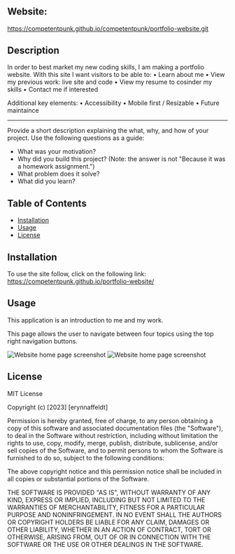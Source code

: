# <portfolio-website>
## Website:
https://competentpunk.github.io/competentpunk/portfolio-website.git

## Description

In order to best market my new coding skills, I am making a portfolio website.
With this site I want visitors to be able to:
    • Learn about me
    • View my previous work: live site and code
    • View my resume to cosinder my skills
    • Contact me if interested

Additional key elements:
    • Accessibility
    • Mobile first / Resizable
    • Future maintaince

---

Provide a short description explaining the what, why, and how of your project. Use the following questions as a guide:

- What was your motivation?
- Why did you build this project? (Note: the answer is not "Because it was a homework assignment.")
- What problem does it solve?
- What did you learn?


## Table of Contents 

- [Installation](#installation)
- [Usage](#usage)
- [License](#license)

## Installation

To use the site follow, click on the following link: 
https://competentpunk.github.io/portfolio-website/

## Usage

This application is an introduction to me and my work.

This page allows the user to navigate between four topics using the top right navigation buttons.



![Website home page screenshot](file/chain/goes/here.CHANGE)
![Website home page screenshot](file/chain/goes/here.CHANGE)

## License

MIT License

Copyright (c) [2023] [erynnaffeldt]

Permission is hereby granted, free of charge, to any person obtaining a copy
of this software and associated documentation files (the "Software"), to deal
in the Software without restriction, including without limitation the rights
to use, copy, modify, merge, publish, distribute, sublicense, and/or sell
copies of the Software, and to permit persons to whom the Software is
furnished to do so, subject to the following conditions:

The above copyright notice and this permission notice shall be included in all
copies or substantial portions of the Software.

THE SOFTWARE IS PROVIDED "AS IS", WITHOUT WARRANTY OF ANY KIND, EXPRESS OR
IMPLIED, INCLUDING BUT NOT LIMITED TO THE WARRANTIES OF MERCHANTABILITY,
FITNESS FOR A PARTICULAR PURPOSE AND NONINFRINGEMENT. IN NO EVENT SHALL THE
AUTHORS OR COPYRIGHT HOLDERS BE LIABLE FOR ANY CLAIM, DAMAGES OR OTHER
LIABILITY, WHETHER IN AN ACTION OF CONTRACT, TORT OR OTHERWISE, ARISING FROM,
OUT OF OR IN CONNECTION WITH THE SOFTWARE OR THE USE OR OTHER DEALINGS IN THE
SOFTWARE.